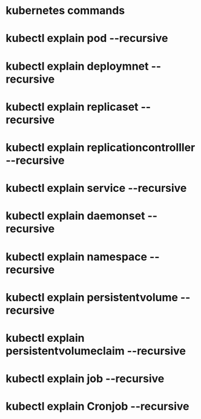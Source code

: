 # kubernetes commands

# kubectl explain pod --recursive  

# kubectl explain deploymnet --recursive 

# kubectl explain replicaset --recursive 

# kubectl explain replicationcontrolller --recursive 

# kubectl explain service --recursive 

# kubectl explain daemonset --recursive 

# kubectl explain namespace --recursive 

# kubectl explain persistentvolume --recursive 

# kubectl explain persistentvolumeclaim --recursive 

# kubectl explain job --recursive 

# kubectl explain Cronjob --recursive 
